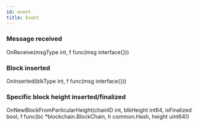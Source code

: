 ```yaml
---
id: event
title: Event
---
```


### Message received

OnReceive(msgType int, f func(msg interface{}))

### Block inserted

OnInserted(blkType int, f func(msg interface{}))

### Specific block height inserted/finalized

OnNewBlockFromParticularHeight(chainID int, blkHeight int64, isFinalized bool, f func(bc \*blockchain.BlockChain, h common.Hash, height uint64))
